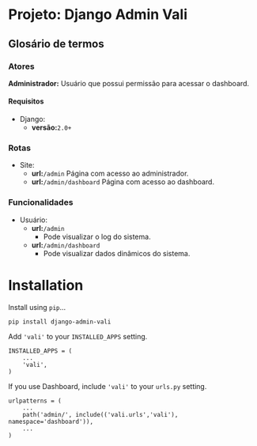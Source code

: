 # Projeto: Django Admin Vali

## Glosário de termos

### Atores

**Administrador:** Usuário que possui permissão para acessar o dashboard.

#### Requisitos
* Django:
  * **versão:**```2.0+```

### Rotas
* Site:
  * **url:**```/admin```
    Página com acesso ao administrador.
  * **url:**```/admin/dashboard```
    Página com acesso ao dashboard.

### Funcionalidades
* Usuário:
  * **url:**```/admin```
    * Pode visualizar o log do sistema.
  * **url:**```/admin/dashboard```
    * Pode visualizar dados dinâmicos do sistema.
 
# Installation

Install using `pip`...

    pip install django-admin-vali

Add `'vali'` to your `INSTALLED_APPS` setting.

    INSTALLED_APPS = (
        ...
        'vali',
    )  

If you use Dashboard, include `'vali'` to your `urls.py` setting.

    urlpatterns = (
        ...
        path('admin/', include(('vali.urls','vali'), namespace='dashboard')),
        ...
    )
